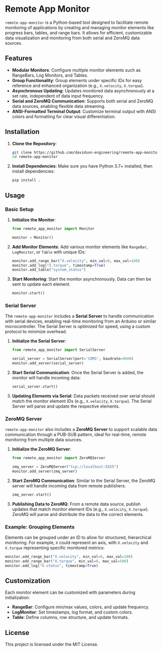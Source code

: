 # Remote App Monitor

`remote-app-monitor` is a Python-based tool designed to facilitate remote monitoring of applications by creating and managing monitor elements like progress bars, tables, and range bars. It allows for efficient, customizable data visualization and monitoring from both serial and ZeroMQ data sources.

## Features

- **Modular Monitors**: Configure multiple monitor elements such as RangeBars, Log Monitors, and Tables.
- **Group Functionality**: Group elements under specific IDs for easy reference and enhanced organization (e.g., `X.velocity`, `X.torque`).
- **Asynchronous Updating**: Updates monitored data asynchronously at a set rate, independent of data input frequency.
- **Serial and ZeroMQ Communication**: Supports both serial and ZeroMQ data sources, enabling flexible data streaming.
- **ANSI-Formatted Terminal Output**: Customize terminal output with ANSI colors and formatting for clear visual differentiation.

## Installation

1. **Clone the Repository**:
   ```bash
   git clone https://github.com/davidson-engineering/remote-app-monitor.git
   cd remote-app-monitor
   ```

2. **Install Dependencies**:
   Make sure you have Python 3.7+ installed, then install dependencies:
   ```bash
   pip install .
   ```

## Usage

### Basic Setup

1. **Initialize the Monitor**:
   ```python
   from remote_app_monitor import Monitor

   monitor = Monitor()
   ```

2. **Add Monitor Elements**:
   Add various monitor elements like `RangeBar`, `LogMonitor`, or `Table` with unique IDs:
   ```python
   monitor.add_range_bar("X.velocity", min_val=0, max_val=100)
   monitor.add_log("X.torque", timestamp=True)
   monitor.add_table("system_status")
   ```

3. **Start Monitoring**:
   Start the monitor asynchronously. Data can then be sent to update each element.
   ```python
   monitor.start()
   ```

### Serial Server

The `remote-app-monitor` includes a **Serial Server** to handle communication with serial devices, enabling real-time monitoring from an Arduino or similar microcontroller. The Serial Server is optimized for speed, using a custom protocol to minimize overhead.

1. **Initialize the Serial Server**:
   ```python
   from remote_app_monitor import SerialServer

   serial_server = SerialServer(port='COM3', baudrate=9600)
   monitor.add_server(serial_server)
   ```

2. **Start Serial Communication**:
   Once the Serial Server is added, the monitor will handle incoming data:
   ```python
   serial_server.start()
   ```

3. **Updating Elements via Serial**:
   Data packets received over serial should match the monitor element IDs (e.g., `X.velocity`, `X.torque`). The Serial Server will parse and update the respective elements.

### ZeroMQ Server

`remote-app-monitor` also includes a **ZeroMQ Server** to support scalable data communication through a PUB-SUB pattern, ideal for real-time, remote monitoring from multiple data sources.

1. **Initialize the ZeroMQ Server**:
   ```python
   from remote_app_monitor import ZeroMQServer

   zmq_server = ZeroMQServer("tcp://localhost:5555")
   monitor.add_server(zmq_server)
   ```

2. **Start ZeroMQ Communication**:
   Similar to the Serial Server, the ZeroMQ server will handle incoming data from remote publishers:
   ```python
   zmq_server.start()
   ```

3. **Publishing Data to ZeroMQ**:
   From a remote data source, publish updates that match monitor element IDs (e.g., `X.velocity`, `X.torque`). ZeroMQ will parse and distribute the data to the correct elements.

### Example: Grouping Elements

Elements can be grouped under an ID to allow for structured, hierarchical monitoring. For example, `X` could represent an axis, with `X.velocity` and `X.torque` representing specific monitored metrics:

```python
monitor.add_range_bar("X.velocity", min_val=0, max_val=100)
monitor.add_range_bar("X.torque", min_val=0, max_val=500)
monitor.add_log("X.status", timestamp=True)
```

## Customization

Each monitor element can be customized with parameters during initialization:

- **RangeBar**: Configure min/max values, colors, and update frequency.
- **LogMonitor**: Set timestamps, log format, and custom colors.
- **Table**: Define columns, row structure, and update formats.

## License

This project is licensed under the MIT License.
